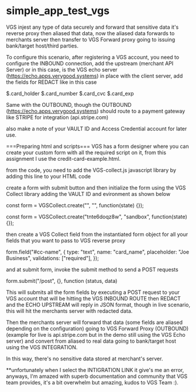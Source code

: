 # simple_app_test_vgs


VGS injest any type of data securely and forward that sensitive data it's reverse proxy then aliased that data, now the aliased data forwards to merchants server then transfer to VGS Forward proxy going to issuing bank/target host/third parties.

To configure this scenario, after registering a VGS account, you need to configure the INBOUND connection, add the upstream (merchant API Server) or in this case, is the VGS echo server (https://echo.apps.verygood.systems) in place with the client server, add the fields for REDACT like in this case

$.card_holder
$.card_number
$.card_cvc
$.card_exp

Same with the OUTBOUND, though the OUTBOUND (https://echo.apps.verygood.systems) should route to a payment gateway like STRIPE for integration (api.stripe.com)

also make a note of your VAULT ID and Access Credential account for later use.

===Preparing html and scripts===
VGS has a form designer where you can create your custom form with all the required script on it, from this assignment I use the credit-card-example.html.

from the code, you need to add the VGS-collect.js javascript library by adding this line to your HTML code


<script type="text/javascript" src="https://js.verygoodvault.com/vgs-collect/2.12.0/vgs-collect.js"></script>


create a form with submit button and then initialize the form using the VGS Collect library adding the VAULT ID and evironment as shown below

const form = VGSCollect.create("<VAULT ID>", "<ENVIRONMENT>", function(state) {});

const form = VGSCollect.create("tnte6doqz8w", "sandbox", function(state) {});

then create a VGS Collect field from the instantiated form object for all your fields that you want to pass to VGS reverse proxy


form.field("#cc-name", {
        type: "text",
        name: "card_name",
        placeholder: "Joe Business",
        validations: ["required"],
      });


and at submit form, invoke the submit method to send a POST requests

form.submit("/post", {}, function (status, data)


This will submits all the form fields by executing a POST request to your VGS account that will be hitting the VGS INBOUND ROUTE then REDACT and the ECHO UPSTREAM will reply in JSON format, though in live scenario, this will hit the merchants server with redacted data.

Then the merchants server will forward that data (some fields are aliased depending on the configuration) going to VGS Forward Proxy (OUTBOUND) (example for live is api.stripe.com but in the demo still using the VGS Echo server) and convert from aliased to real data going to bank/target host using the VGS INTEGRATION.

In this way, there's no sensitive data stored at merchant's server.

**unfortunately when I select the INTIGRATION LINK it give's me an error, anyways, I'm amazed with superb documentation and community that VGS team provides, it's a bit overwhelm but amazing, kudos to VGS Team :).
